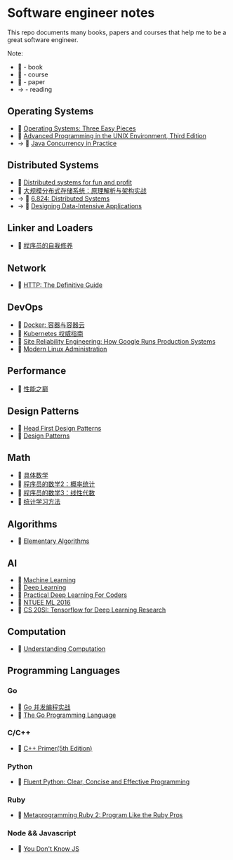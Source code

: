 # Software engineer notes

This repo documents many books, papers and courses that help me to be a great software engineer.

Note:

* :book: - book
* :school: - course
* :pencil: - paper
* -> - reading

## Operating Systems

* :book: [Operating Systems: Three Easy Pieces](http://pages.cs.wisc.edu/~remzi/OSTEP)
* :book: [Advanced Programming in the UNIX Environment, Third Edition](http://www.apuebook.com/apue3e.html)
* -> :book: [Java Concurrency in Practice](https://www.safaribooksonline.com/library/view/java-concurrency-in/0321349601)

## Distributed Systems

* :book: [Distributed systems for fun and profit](http://book.mixu.net/distsys/single-page.html)
* :book: [大规模分布式存储系统：原理解析与架构实战](https://book.douban.com/subject/25723658)
* -> :school: [6.824: Distributed Systems](https://pdos.csail.mit.edu/6.824)
* -> :book: [Designing Data-Intensive Applications](https://www.safaribooksonline.com/library/view/designing-data-intensive-applications/9781491903063)

## Linker and Loaders

* :book: [程序员的自我修养](https://book.douban.com/subject/3652388)

## Network

* :book: [HTTP: The Definitive Guide](http://shop.oreilly.com/product/9781565925090.do)

## DevOps

* :book: [Docker: 容器与容器云](https://book.douban.com/subject/26894736)
* :book: [Kubernetes 权威指南](https://book.douban.com/subject/26902153)
* :book: [Site Reliability Engineering: How Google Runs Production Systems](http://shop.oreilly.com/product/0636920041528.do)
* :book: [Modern Linux Administration](http://shop.oreilly.com/product/0636920044079.do)

## Performance

* :book: [性能之巅](https://book.douban.com/subject/26586598)

## Design Patterns

* :book: [Head First Design Patterns](http://shop.oreilly.com/product/9780596007126.do)
* :book: [Design Patterns](https://sourcemaking.com/design_patterns)

## Math

* :book: [具体数学](https://book.douban.com/subject/21323941)
* :book: [程序员的数学2：概率统计](https://book.douban.com/subject/26593822)
* :book: [程序员的数学3：线性代数](https://book.douban.com/subject/26740548)
* :book: [统计学习方法](https://book.douban.com/subject/10590856)

## Algorithms

* :book: [Elementary Algorithms](https://github.com/liuxinyu95/AlgoXY)

## AI

* :school: [Machine Learning](https://www.coursera.org/learn/machine-learning)
* :book: [Deep Learning](http://www.deeplearningbook.org)
* :book: [Practical Deep Learning For Coders](http://course.fast.ai)
* :school: [NTUEE ML 2016](https://www.youtube.com/playlist?list=PLJV_el3uVTsPy9oCRY30oBPNLCo89yu49)
* :school: [CS 20SI: Tensorflow for Deep Learning Research](http://web.stanford.edu/class/cs20si/index.html)

## Computation

* :book: [Understanding Computation](http://computationbook.com)

## Programming Languages

### Go

* :book: [Go 并发编程实战](https://book.douban.com/subject/26244729)
* :book: [The Go Programming Language](http://www.gopl.io)

### C/C++

* :book: [C++ Primer(5th Edition)](https://www.amazon.com/Primer-5th-Stanley-B-Lippman/dp/0321714113)

### Python

* :book: [Fluent Python: Clear, Concise and Effective Programming](http://shop.oreilly.com/product/0636920032519.do)

### Ruby

* :book: [Metaprogramming Ruby 2: Program Like the Ruby Pros](https://pragprog.com/book/ppmetr2/metaprogramming-ruby-2)

### Node && Javascript

* :book: [You Don't Know JS](https://github.com/getify/You-Dont-Know-JS)

